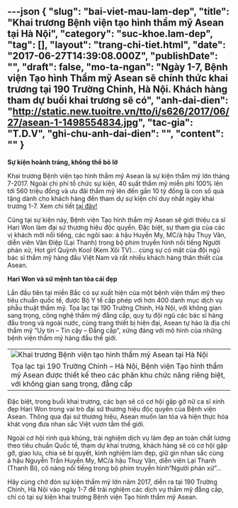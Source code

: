 ---json
{
    "slug": "bai-viet-mau-lam-dep",
    "title": "Khai trương Bệnh viện tạo hình thẩm mỹ Asean tại Hà Nội",
    "category": "suc-khoe.lam-dep",
    "tag": [],
    "layout": "trang-chi-tiet.html",
    "date": "2017-06-27T14:39:08.000Z",
    "publishDate": "",
    "draft": false,
    "mo-ta-ngan": "Ngày 1-7, Bệnh viện Tạo hình Thẩm mỹ Asean sẽ chính thức khai trương tại 190 Trường Chinh, Hà Nội. Khách hàng tham dự buổi khai trương sẽ có",
    "anh-dai-dien": "http://static.new.tuoitre.vn/tto/i/s626/2017/06/27/asean-1-1498554834.jpg",
    "tac-gia": "T.D.V",
    "ghi-chu-anh-dai-dien": "",
    "__content__": ""
}
---
<p><strong>Sự kiện ho&agrave;nh tr&aacute;ng, kh&ocirc;ng thể bỏ lỡ</strong></p>

<p>Khai trương Bệnh viện tạo h&igrave;nh thẩm mỹ Asean l&agrave; sự kiện thẩm mỹ lớn th&aacute;ng 7-2017. Ngo&agrave;i chi ph&iacute; tổ chức sự kiện,&nbsp;40 suất thẩm mỹ miễn ph&iacute; 100% l&ecirc;n tới 560 triệu đồng v&agrave; ưu đ&atilde;i thẩm mỹ l&ecirc;n đến gần 10 tỷ đồng l&agrave; con số qu&agrave; tặng d&agrave;nh cho kh&aacute;ch h&agrave;ng đến tham dự sự kiện chỉ duy nhất ng&agrave;y khai trương 1-7. Xem chi tiết&nbsp;<a href="http://benhvienthammyasean.com/asean-benh-%20vien-tham-%20quoc-te-%20dau-tien-%20tai-mien-%20bac#wpcf7-f1851-o1" target="_blank">tại đ&acirc;y!</a></p>

<p>Cũng tại sự kiện n&agrave;y, Bệnh viện Tạo h&igrave;nh thẩm mỹ Asean sẽ giới thiệu ca sĩ Hari Won l&agrave;m đại sứ thương hiệu độc quyền. Đặc biệt, sự tham gia của c&aacute;c vị kh&aacute;ch mời nổi tiếng, c&aacute;c ng&ocirc;i sao:&nbsp;&aacute;&nbsp;hậu Huyền My, MC/&aacute;&nbsp;hậu Thụy V&acirc;n, diễn vi&ecirc;n V&acirc;n Điệp (Lại Thanh) trong bộ phim truyền h&igrave;nh nổi tiếng Người ph&aacute;n xử, Hot girl Quỳnh Kool (Kem X&ocirc;i TV)&hellip; c&ugrave;ng sự c&oacute; mặt của đội ngũ b&aacute;c sĩ thẩm mỹ h&agrave;ng đầu Việt Nam v&agrave; rất nhiều kh&aacute;ch h&agrave;ng th&acirc;n thiết của Asean.</p>

<p><strong>Hari Won v&agrave; sứ mệnh tan tỏa c&aacute;i đẹp</strong></p>

<p>Lần đầu ti&ecirc;n tại miền Bắc c&oacute; sự xuất hiện của một bệnh viện thẩm mỹ theo ti&ecirc;u chuẩn quốc tế, được Bộ Y tế cấp ph&eacute;p với hơn 400 danh mục dịch vụ phẫu thuật thẩm mỹ. Tọa lạc tại 190 Trường Chinh, H&agrave; Nội, với kh&ocirc;ng gian sang trọng, c&ocirc;ng nghệ thẩm mỹ đẳng cấp, quy tụ đội ngũ c&aacute;c b&aacute;c sĩ h&agrave;ng đầu trong v&agrave; ngo&agrave;i nước, c&ugrave;ng trang thiết bị hiện đại, Asean tự h&agrave;o l&agrave; địa chỉ thẩm mỹ &ldquo;Uy t&iacute;n &ndash; Tin cậy &ndash; Đẳng cấp&rdquo;, xứng đ&aacute;ng với m&ocirc; h&igrave;nh của những bệnh viện thẩm mỹ h&agrave;ng đầu thế giới.</p>

<table align="center" border="0" cellpadding="0" cellspacing="0">
	<tbody>
		<tr>
			<td><img alt="Khai trương Bệnh viện tạo hình thẩm mỹ Asean tại Hà Nội " src="http://static.new.tuoitre.vn/tto/i/s626/2017/06/27/asean-2-1498554929.jpg" /></td>
		</tr>
		<tr>
			<td>Tọa lạc tại 190 Trường Chinh &ndash; H&agrave; Nội, Bệnh viện Tạo h&igrave;nh thẩm mỹ Asean được thiết kế theo c&aacute;c ph&acirc;n khu chức năng ri&ecirc;ng biệt, với kh&ocirc;ng gian sang trọng, đẳng cấp</td>
		</tr>
	</tbody>
</table>

<p>Đặc biệt, trong buổi khai trương, c&aacute;c bạn sẽ c&oacute; cơ hội gặp gỡ nữ ca sĩ xinh đẹp Hari Won trong vai tr&ograve; đại sứ thương hiệu độc quyền của Bệnh viện Asean. Th&ocirc;ng qua đại sứ thương hiệu, Asean muốn lan tỏa v&agrave; hiện thực h&oacute;a kh&aacute;t vọng đưa nhan sắc Việt vươn tầm thế giới.&nbsp;</p>

<p>Ngo&agrave;i cơ hội rinh qu&agrave; khủng, trải nghiệm dịch vụ l&agrave;m đẹp an to&agrave;n chất lượng theo ti&ecirc;u chuẩn Quốc tế, tham dự khai trương, kh&aacute;ch h&agrave;ng sẽ c&oacute; cơ hội gặp gỡ, giao lưu, chia sẻ b&iacute; quyết, kinh nghiệm l&agrave;m đẹp, giữ g&igrave;n nhan sắc c&ugrave;ng &aacute;&nbsp;hậu Nguyễn Trần Huyền My, MC/&aacute;&nbsp;hậu Thuỵ V&acirc;n, diễn vi&ecirc;n Lại Thanh (Thanh Bi), c&ocirc; n&agrave;ng nổi tiếng trong bộ phim truyền h&igrave;nh&ldquo;Người ph&aacute;n xử&rdquo;&hellip;</p>

<p>H&atilde;y c&ugrave;ng chờ đ&oacute;n sự kiện thẩm mỹ lớn năm 2017, diễn ra tại 190 Trường Chinh, H&agrave; Nội v&agrave;o ng&agrave;y 1-7 để trải nghiệm c&aacute;c dịch vụ thẩm mỹ đẳng cấp, chỉ c&oacute; tại sự kiện khai trương Bệnh viện Tạo h&igrave;nh thẩm mỹ Asean.</p>
